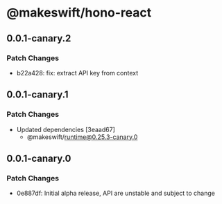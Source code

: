 # @makeswift/hono-react

## 0.0.1-canary.2

### Patch Changes

- b22a428: fix: extract API key from context

## 0.0.1-canary.1

### Patch Changes

- Updated dependencies [3eaad67]
  - @makeswift/runtime@0.25.3-canary.0

## 0.0.1-canary.0

### Patch Changes

- 0e887df: Initial alpha release, API are unstable and subject to change
